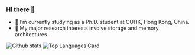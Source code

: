 ### Hi there 👋

<!--
**SimonNie98/SimonNie98** is a ✨ _special_ ✨ repository because its `README.md` (this file) appears on your GitHub profile.

Here are some ideas to get you started:

- 🔭 I’m currently working on ...
- 🌱 I’m currently learning ...
- 👯 I’m looking to collaborate on ...
- 🤔 I’m looking for help with ...
- 💬 Ask me about ...
- 📫 How to reach me: ...
- 😄 Pronouns: ...
- ⚡ Fun fact: ...
-->
- 🔭 I’m currently studying as a Ph.D. student at CUHK, Hong Kong, China.
- 🌱 My major research interests involve storage and memory architectures. 

![Github stats](https://github-readme-stats.vercel.app/api?username=SimonNie98&theme=react&show_icons=true&count_private=true) 
![Top Languages Card](https://github-readme-stats.vercel.app/api/top-langs/?username=SimonNie98&theme=react&layout=compact&count_private=true)

